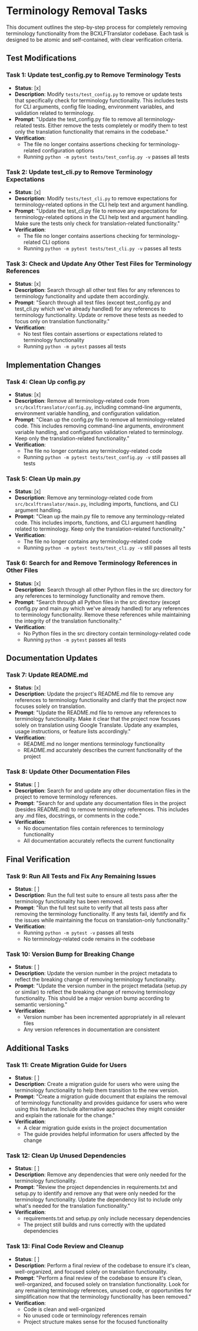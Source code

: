 # Terminology Removal Tasks

This document outlines the step-by-step process for completely removing terminology functionality from the BCXLFTranslator codebase. Each task is designed to be atomic and self-contained, with clear verification criteria.

## Test Modifications

### Task 1: Update test_config.py to Remove Terminology Tests

- **Status**: [x]
- **Description**: Modify `tests/test_config.py` to remove or update tests that specifically check for terminology functionality. This includes tests for CLI arguments, config file loading, environment variables, and validation related to terminology.
- **Prompt**: "Update the test_config.py file to remove all terminology-related tests. Either remove the tests completely or modify them to test only the translation functionality that remains in the codebase."
- **Verification**:
  - The file no longer contains assertions checking for terminology-related configuration options
  - Running `python -m pytest tests/test_config.py -v` passes all tests

### Task 2: Update test_cli.py to Remove Terminology Expectations

- **Status**: [x]
- **Description**: Modify `tests/test_cli.py` to remove expectations for terminology-related options in the CLI help text and argument handling.
- **Prompt**: "Update the test_cli.py file to remove any expectations for terminology-related options in the CLI help text and argument handling. Make sure the tests only check for translation-related functionality."
- **Verification**:
  - The file no longer contains assertions checking for terminology-related CLI options
  - Running `python -m pytest tests/test_cli.py -v` passes all tests

### Task 3: Check and Update Any Other Test Files for Terminology References

- **Status**: [x]
- **Description**: Search through all other test files for any references to terminology functionality and update them accordingly.
- **Prompt**: "Search through all test files (except test_config.py and test_cli.py which we've already handled) for any references to terminology functionality. Update or remove these tests as needed to focus only on translation functionality."
- **Verification**:
  - No test files contain assertions or expectations related to terminology functionality
  - Running `python -m pytest` passes all tests

## Implementation Changes

### Task 4: Clean Up config.py

- **Status**: [x]
- **Description**: Remove all terminology-related code from `src/bcxlftranslator/config.py`, including command-line arguments, environment variable handling, and configuration validation.
- **Prompt**: "Clean up the config.py file to remove all terminology-related code. This includes removing command-line arguments, environment variable handling, and configuration validation related to terminology. Keep only the translation-related functionality."
- **Verification**:
  - The file no longer contains any terminology-related code
  - Running `python -m pytest tests/test_config.py -v` still passes all tests

### Task 5: Clean Up main.py

- **Status**: [x]
- **Description**: Remove any terminology-related code from `src/bcxlftranslator/main.py`, including imports, functions, and CLI argument handling.
- **Prompt**: "Clean up the main.py file to remove any terminology-related code. This includes imports, functions, and CLI argument handling related to terminology. Keep only the translation-related functionality."
- **Verification**:
  - The file no longer contains any terminology-related code
  - Running `python -m pytest tests/test_cli.py -v` still passes all tests

### Task 6: Search for and Remove Terminology References in Other Files

- **Status**: [x]
- **Description**: Search through all other Python files in the src directory for any references to terminology functionality and remove them.
- **Prompt**: "Search through all Python files in the src directory (except config.py and main.py which we've already handled) for any references to terminology functionality. Remove these references while maintaining the integrity of the translation functionality."
- **Verification**:
  - No Python files in the src directory contain terminology-related code
  - Running `python -m pytest` passes all tests

## Documentation Updates

### Task 7: Update README.md

- **Status**: [x]
- **Description**: Update the project's README.md file to remove any references to terminology functionality and clarify that the project now focuses solely on translation.
- **Prompt**: "Update the README.md file to remove any references to terminology functionality. Make it clear that the project now focuses solely on translation using Google Translate. Update any examples, usage instructions, or feature lists accordingly."
- **Verification**:
  - README.md no longer mentions terminology functionality
  - README.md accurately describes the current functionality of the project

### Task 8: Update Other Documentation Files

- **Status**: [ ]
- **Description**: Search for and update any other documentation files in the project to remove terminology references.
- **Prompt**: "Search for and update any documentation files in the project (besides README.md) to remove terminology references. This includes any .md files, docstrings, or comments in the code."
- **Verification**:
  - No documentation files contain references to terminology functionality
  - All documentation accurately reflects the current functionality

## Final Verification

### Task 9: Run All Tests and Fix Any Remaining Issues

- **Status**: [ ]
- **Description**: Run the full test suite to ensure all tests pass after the terminology functionality has been removed.
- **Prompt**: "Run the full test suite to verify that all tests pass after removing the terminology functionality. If any tests fail, identify and fix the issues while maintaining the focus on translation-only functionality."
- **Verification**:
  - Running `python -m pytest -v` passes all tests
  - No terminology-related code remains in the codebase

### Task 10: Version Bump for Breaking Change

- **Status**: [ ]
- **Description**: Update the version number in the project metadata to reflect the breaking change of removing terminology functionality.
- **Prompt**: "Update the version number in the project metadata (setup.py or similar) to reflect the breaking change of removing terminology functionality. This should be a major version bump according to semantic versioning."
- **Verification**:
  - Version number has been incremented appropriately in all relevant files
  - Any version references in documentation are consistent

## Additional Tasks

### Task 11: Create Migration Guide for Users

- **Status**: [ ]
- **Description**: Create a migration guide for users who were using the terminology functionality to help them transition to the new version.
- **Prompt**: "Create a migration guide document that explains the removal of terminology functionality and provides guidance for users who were using this feature. Include alternative approaches they might consider and explain the rationale for the change."
- **Verification**:
  - A clear migration guide exists in the project documentation
  - The guide provides helpful information for users affected by the change

### Task 12: Clean Up Unused Dependencies

- **Status**: [ ]
- **Description**: Remove any dependencies that were only needed for the terminology functionality.
- **Prompt**: "Review the project dependencies in requirements.txt and setup.py to identify and remove any that were only needed for the terminology functionality. Update the dependency list to include only what's needed for the translation functionality."
- **Verification**:
  - requirements.txt and setup.py only include necessary dependencies
  - The project still builds and runs correctly with the updated dependencies

### Task 13: Final Code Review and Cleanup

- **Status**: [ ]
- **Description**: Perform a final review of the codebase to ensure it's clean, well-organized, and focused solely on translation functionality.
- **Prompt**: "Perform a final review of the codebase to ensure it's clean, well-organized, and focused solely on translation functionality. Look for any remaining terminology references, unused code, or opportunities for simplification now that the terminology functionality has been removed."
- **Verification**:
  - Code is clean and well-organized
  - No unused code or terminology references remain
  - Project structure makes sense for the focused functionality